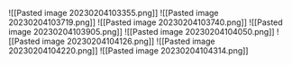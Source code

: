 
![[Pasted image 20230204103355.png]]
![[Pasted image 20230204103719.png]]
![[Pasted image 20230204103740.png]]
![[Pasted image 20230204103905.png]]
![[Pasted image 20230204104050.png]]
![[Pasted image 20230204104126.png]]
![[Pasted image 20230204104220.png]]
![[Pasted image 20230204104314.png]]
